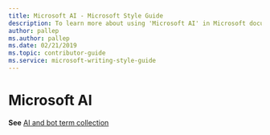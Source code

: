 ```yaml
---
title: Microsoft AI - Microsoft Style Guide
description: To learn more about using 'Microsoft AI' in Microsoft documents, see 'AI and bot term collection.'
author: pallep
ms.author: pallep
ms.date: 02/21/2019
ms.topic: contributor-guide
ms.service: microsoft-writing-style-guide
---
```


# Microsoft AI

**See** [AI and bot term collection](~/a-z-word-list-term-collections/term-collections/ai-bot-terms.md)
